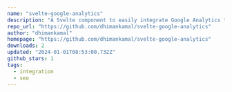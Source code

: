 ```yaml
---
name: "svelte-google-analytics"
description: "A Svelte component to easily integrate Google Analytics tracking into your Svelte applications."
repo_url: "https://github.com/dhimankamal/svelte-google-analytics"
author: "dhimankamal"
homepage: "https://github.com/dhimankamal/svelte-google-analytics"
downloads: 2
updated: "2024-01-01T08:53:00.732Z"
github_stars: 1
tags: 
  - integration
  - seo
---
```


